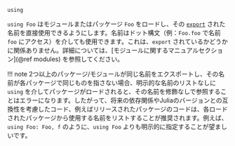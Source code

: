 ```
using
```

`using Foo` はモジュールまたはパッケージ `Foo` をロードし、その [`export`](@ref) された名前を直接使用できるようにします。名前はドット構文（例：`Foo.foo` で名前 `foo` にアクセス）を介しても使用できます。これは、`export` されているかどうかに関係ありません。詳細については、[モジュールに関するマニュアルセクション](@ref modules) を参照してください。

!!! note
    2つ以上のパッケージ/モジュールが同じ名前をエクスポートし、その名前が各パッケージで同じものを指さない場合、明示的な名前のリストなしに `using` を介してパッケージがロードされると、その名前を修飾なしで参照することはエラーになります。したがって、将来の依存関係やJuliaのバージョンとの互換性を考慮したコード、例えばリリースされたパッケージのコードは、各ロードされたパッケージから使用する名前をリストすることが推奨されます。例えば、`using Foo: Foo, f` のように、`using Foo` よりも明示的に指定することが望ましいです。

